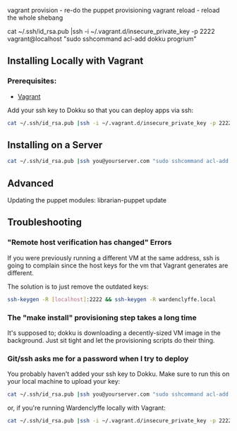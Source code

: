 vagrant provision - re-do the puppet provisioning
vagrant reload - reload the whole shebang

cat ~/.ssh/id_rsa.pub |ssh -i ~/.vagrant.d/insecure_private_key -p 2222 vagrant@localhost "sudo sshcommand acl-add dokku progrium"

## Installing Locally with Vagrant

### Prerequisites:
- [Vagrant](http://www.vagrantup.com/downloads.html)

Add your ssh key to Dokku so that you can deploy apps via ssh:
```bash
cat ~/.ssh/id_rsa.pub |ssh -i ~/.vagrant.d/insecure_private_key -p 2222 vagrant@localhost "sudo sshcommand acl-add dokku '$USER@$HOSTNAME'"
```
## Installing on a Server
```bash
cat ~/.ssh/id_rsa.pub |ssh you@yourserver.com "sudo sshcommand acl-add dokku '$USER@$HOSTNAME'"
```

## Advanced

Updating the puppet modules:
librarian-puppet update

## Troubleshooting

### "Remote host verification has changed" Errors
If you were previously running a different VM at the same address, ssh is going to complain since the host keys for the vm that Vagrant generates are different.

The solution is to just remove the outdated keys:
```bash
ssh-keygen -R [localhost]:2222 && ssh-keygen -R wardenclyffe.local
```

### The "make install" provisioning step takes a long time
It's supposed to; dokku is downloading a decently-sized VM image in the background. Just sit tight and let the provisioning scripts do their thing.

### Git/ssh asks me for a password when I try to deploy
You probably haven't added your ssh key to Dokku. Make sure to run this on your local machine to upload your key:

```bash
cat ~/.ssh/id_rsa.pub |ssh you@yourserver.com "sudo sshcommand acl-add dokku '$USER@$HOSTNAME'"
```

or, if you're running Wardenclyffe locally with Vagrant:

```bash
cat ~/.ssh/id_rsa.pub |ssh -i ~/.vagrant.d/insecure_private_key -p 2222 vagrant@localhost "sudo sshcommand acl-add dokku '$USER@$HOSTNAME'"
```